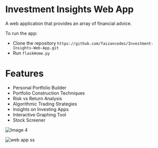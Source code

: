 # Investment Insights Web App
A web application that provides an array of financial advice.

To run the app:
 - Clone the repository `https://github.com/faizancodes/Investment-Insights-Web-App.git` 
 - Run `flaskHome.py`

# Features 
 
 - Personal Portfolio Builder 
 - Portfolio Construction Techniques 
 - Risk vs Return Analysis
 - Algorithmic Trading Strategies 
 - Insights on Investing Apps 
 - Interactive Graphing Tool 
 - Stock Screener 


![Image 4](https://user-images.githubusercontent.com/43652410/84344264-50e79180-ab78-11ea-8985-f5421b4f00ec.jpg)

![web app ss](https://user-images.githubusercontent.com/43652410/84343732-044f8680-ab77-11ea-8260-5ce949b566a7.png)
